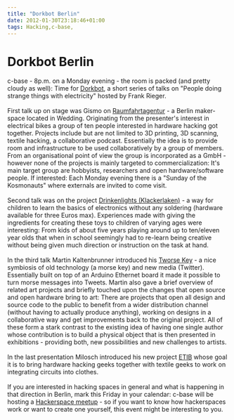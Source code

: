```yaml
---
title: "Dorkbot Berlin"
date: 2012-01-30T23:18:46+01:00
tags: Hacking,c-base,
---
```


# Dorkbot Berlin


c-base - 8p.m. on a Monday evening - the room is packed (and pretty cloudy as well): Time for <a 
href="http://www.dorkbot.org/dorkbotbln/">Dorkbot</a>, a short series of talks on "People doing strange things with 
electricity" hosted by Frank Rieger.<br><br>First talk up on stage was Gismo on <a 
href="https://m21.hyte.de/planet/">Raumfahrtagentur</a> - a Berlin maker-space located in Wedding. Originating from the 
presenter's interest in electrical bikes a group of ten people interested in hardware hacking got together. Projects 
include but are not limited to 3D printing, 3D scanning, textile hacking, a collaborative podcast. Essentially the idea 
is to provide room and infrastructure to be used collaboratively by a group of members. From an organisational point of 
view the group is incorporated as a GmbH - however none of the projects is mainly targeted to commercialization: It's 
main target group are hobbyists, researchers and open hardware/software people. If interested: Each Monday evening 
there is a "Sunday of the Kosmonauts" where externals are invited to come visit.<br><br>Second talk was on the project 
<a href="http://meyleankronemann.de/klackerlaken/">Drinkenlights (Klackerlaken)</a> - a way for children to learn the 
basics of electronics without any soldering (hardware available for three Euros max). Experiences made with giving the 
ingredients for creating these toys to children of varying ages were interesting: From kids of about five years playing 
around up to ten/eleven year olds that when in school seemingly had to re-learn being creative without being given much 
direction or instruction on the task at hand.<br><br>In the third talk Martin Kaltenbrunner introduced his <a 
href="http://vimeo.com/35791602">Tworse Key</a> - a nice symbiosis of old technology (a morse key) and new media 
(Twitter). Essentially built on top of an Arduino Ethernet board it made it possible to turn morse messages into 
Tweets. Martin also gave a brief overview of related art projects and briefly touched upon the changes that open source 
and open hardware bring to art: There are projects that open all design and source code to the public to benefit from a 
wider distribution channel (without having to actually produce anything), working on designs in a collaborative way and 
get improvements back to the original project. All of these form a stark contrast to the existing idea of having one 
single author whose contribution is to build a physical object that is then presented in exhibitions - providing both, 
new possibilities and new challenges to artists.<br><br>In the last presentation Milosch introduced his new project <a 
href="http://etib.org/">ETIB</a> whose goal it is to bring hardware hacking geeks together with textile geeks to work 
on integrating circuits into clothes.<br><br>If you are interested in hacking spaces in general and what is happening 
in that direction in Berlin, mark this Friday in your calendar: c-base will be hosting a <a 
href="http://blog.hackerspaces.org/2012/01/13/upcoming-symposium-in-berlin-germany-hackerspaces-the-story-so-far-and-the
-future-ahead/">Hackerspace meetup</a> - so if you want to know how hackerspaces work or want to create one yourself, 
this event might be interesting to you.
